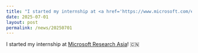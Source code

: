 ```yaml
---
title: "I started my internship at <a href='https://www.microsoft.com/en-us/research/lab/microsoft-research-asia/'> Microsoft Research Asia</a>! 🇨🇳"
date: 2025-07-01
layout: post
permalink: /news/20250701
---
```


I started my internship at <a href='https://www.microsoft.com/en-us/research/lab/microsoft-research-asia/'> Microsoft Research Asia</a>! 🇨🇳
